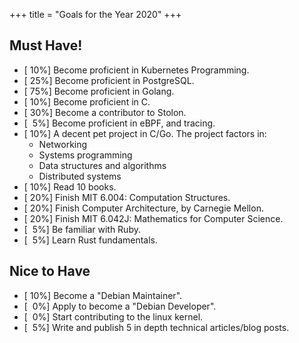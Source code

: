 +++
title = "Goals for the Year 2020"
+++

## Must Have!

- \[ 10%\] Become proficient in Kubernetes Programming.
- \[ 25%\] Become proficient in PostgreSQL.
- \[ 75%\] Become proficient in Golang.
- \[ 10%\] Become proficient in C.
- \[ 30%\] Become a contributor to Stolon.
- \[  5%\] Become proficient in eBPF, and tracing.
- \[ 10%\] A decent pet project in C/Go. The project factors in:
  - Networking
  - Systems programming
  - Data structures and algorithms
  - Distributed systems
- \[ 10%\] Read 10 books.
- \[ 20%\] Finish MIT 6.004: Computation Structures.
- \[ 20%\] Finish Computer Architecture, by Carnegie Mellon.
- \[ 20%\] Finish MIT 6.042J: Mathematics for Computer Science.
- \[  5%\] Be familiar with Ruby.
- \[  5%\] Learn Rust fundamentals.

## Nice to Have

- \[ 10%\] Become a "Debian Maintainer".
- \[  0%\] Apply to become a "Debian Developer".
- \[  0%\] Start contributing to the linux kernel.
- \[  5%\] Write and publish 5 in depth technical articles/blog posts.
